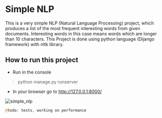 # Simple NLP

This is a very simple NLP (Natural Language Processing) project, which produces a list of the most frequent interesting words from given documents.
Interesting words in this case means words which are longer than 10 characters. 
This Project is done using python language (Dijango framework) with nltk library.
 

## How to run this project


* Run in the console
> python manage.py runserver
* In your browser go to http://127.0.0.1:8000/ 

![simple_nlp](http://fsdfffsdff.hekko24.pl/simplenlp.jpg)



```php
@todo: tests, working on performance
```
